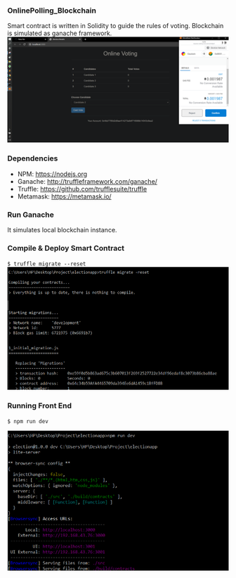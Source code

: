 ### OnlinePolling_Blockchain
Smart contract is written in Solidity to guide the rules of voting. Blockchain is simulated as ganache framework.
<img src="images/a4.png" width="750">


### Dependencies
- NPM: https://nodejs.org
- Ganache: http://truffleframework.com/ganache/
- Truffle: https://github.com/trufflesuite/truffle
- Metamask: https://metamask.io/

### Run Ganache
It simulates local blockchain instance.

### Compile & Deploy Smart Contract
`$ truffle migrate --reset`
<img src="images/a1.PNG" width="600"> 

### Running Front End
`$ npm run dev`

<img src="images/a0.png" width="600"> 



